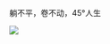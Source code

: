 躺不平，卷不动，45°人生    

![](https://github-readme-stats.vercel.app/api?username=pingc0y&show_icons=true&theme=white&count_private=true)

